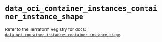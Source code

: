 # `data_oci_container_instances_container_instance_shape`

Refer to the Terraform Registry for docs: [`data_oci_container_instances_container_instance_shape`](https://registry.terraform.io/providers/oracle/oci/7.19.0/docs/data-sources/container_instances_container_instance_shape).
